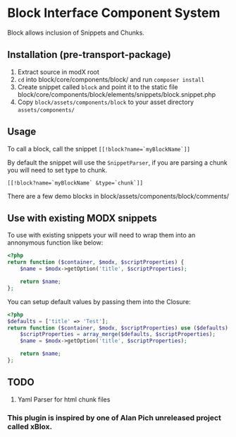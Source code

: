 # Block Interface Component System #

Block allows inclusion of Snippets and Chunks.

## Installation (pre-transport-package) ##
1. Extract source in modX root
2. `cd` into block/core/components/block/ and run `composer install`
3. Create snippet called `block` and point it to the static file block/core/components/block/elements/snippets/block.snippet.php
4. Copy `block/assets/components/block` to your asset directory `assets/components/`

## Usage ##

To call a block, call the snippet ``[[!block?name=`myBlockName`]]``

By default the snippet will use the `SnippetParser`, if you are parsing a chunk you will need to set type to chunk.

``[[!block?name=`myBlockName` &type=`chunk`]]``

There are a few demo blocks in block/assets/components/block/comments/

## Use with existing MODX snippets

To use with existing snippets your will need to wrap them into an annonymous function like below:

```php
<?php
return function ($container, $modx, $scriptProperties) {
    $name = $modx->getOption('title', $scriptProperties);

    return $name;
};
```

You can setup default values by passing them into the Closure:

```php
<?php
$defaults = ['title' => 'Test'];
return function ($container, $modx, $scriptProperties) use ($defaults) {
    $scriptProperties = array_merge($defaults, $scriptProperties);
    $name = $modx->getOption('title', $scriptProperties);

    return $name;
};
```

## TODO

1. Yaml Parser for html chunk files

### This plugin is inspired by one of Alan Pich unreleased project called xBlox.